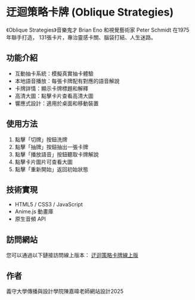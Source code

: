 # 迂迴策略卡牌 (Oblique Strategies)

《Oblique Strategies》音樂鬼才 Brian Eno 和視覺藝術家 Peter Schmidt 在1975年聯手打造，
131張卡片，專治靈感卡關、腦袋打結、人生迷路。

## 功能介紹

- 互動抽卡系統：模擬真實抽卡體驗
- 本地語音播放：每張卡牌配有對應的語音解說
- 卡牌詳情：顯示卡牌標題和解釋
- 高清大圖：點擊卡片查看高清大圖
- 響應式設計：適用於桌面和移動裝置

## 使用方法

1. 點擊「切牌」按鈕洗牌
2. 點擊「抽牌」按鈕抽出一張卡牌
3. 點擊「播放語音」按鈕聽取卡牌解說
4. 點擊卡片圖片可查看大圖
5. 點擊「重新開始」返回初始狀態

## 技術實現

- HTML5 / CSS3 / JavaScript
- Anime.js 動畫庫
- 原生音頻 API

## 訪問網站

您可以通過以下鏈接訪問線上版本：
[迂迴策略卡牌線上版](https://weisfx0705.github.io/ob_vo/)

## 作者

義守大學傳播與設計學院陳嘉暐老師網站設計2025 